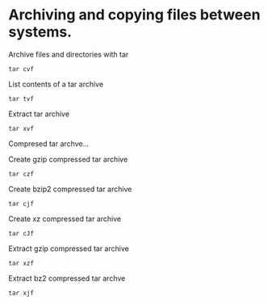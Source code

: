 # Archiving and copying files between systems.

Archive files and directories with tar

```
tar cvf 
```
List contents of a tar archive
```
tar tvf 
```
Extract tar archive
```
tar xvf 
```

Compresed tar archve...


Create gzip compressed tar archive
```
tar czf
```
Create bzip2 compressed tar archive
```
tar cjf
```
Create xz compressed tar archive
```
tar cJf
```

Extract gzip compressed tar archive
```
tar xzf
```
Extract bz2 compressed tar archve
```
tar xjf 
